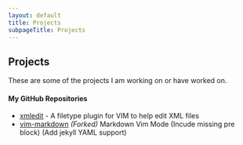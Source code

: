 ```yaml
---
layout: default
title: Projects
subpageTitle: Projects
---
```

Projects
--------

These are some of the projects I am working on or have worked on.

#### My GitHub Repositories

- [xmledit](http://github.com/sukima/xmledit) - A filetype plugin for VIM to
  help edit XML files
- [vim-markdown](http://github.com/sukima/vim-markdown) _(Forked)_ Markdown Vim
  Mode (Incude missing pre block) (Add jekyll YAML support)
